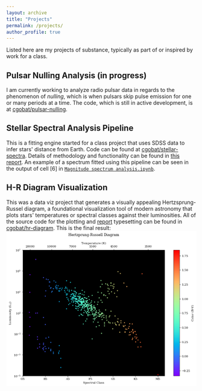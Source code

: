 ```yaml
---
layout: archive
title: "Projects"
permalink: /projects/
author_profile: true
---
```


Listed here are my projects of substance, typically as part of or inspired by work for a class.

Pulsar Nulling Analysis (in progress)
------
I am currently working to analyze radio pulsar data in regards to the phenomenon of _nulling_, which is when pulsars skip pulse emission for one or many periods at a time. The code, which is still in active development, is at [cgobat/pulsar-nulling](https://github.com/cgobat/pulsar-nulling).

Stellar Spectral Analysis Pipeline
------
This is a fitting engine started for a class project that uses SDSS data to infer stars' distance from Earth. Code can be found at [cgobat/stellar-spectra](https://github.com/cgobat/stellar-spectra). Details of methodology and functionality can be found in [this report](https://github.com/cgobat/stellar-spectra/blob/master/Spectral_Analysis_Report.pdf). An example of a spectrum fitted using this pipeline can be seen in the output of cell [6] in [`Magnitude spectrum analysis.ipynb`](https://github.com/cgobat/stellar-spectra/blob/master/Magnitude%20spectrum%20analysis.ipynb).

H-R Diagram Visualization
------
This was a data viz project that generates a visually appealing Hertzsprung-Russel diagram, a foundational visualization tool of modern astronomy that plots stars' temperatures or spectral classes against their luminosities. All of the source code for the plotting and [report](https://github.com/cgobat/hr-diagram/blob/master/LaTeX%20report/H_R_report.pdf) typesetting can be found in [cgobat/hr-diagram](https://github.com/cgobat/hr-diagram). This is the final result: ![H-R.png](https://raw.githubusercontent.com/cgobat/hr-diagram/master/LaTeX%20report/figures/diagram.png)

